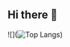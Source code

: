 ## Hi there 👋

![](![Top Langs](https://github-readme-stats.vercel.app/api/top-langs/?username=nargesz1&hide_progress=true))
